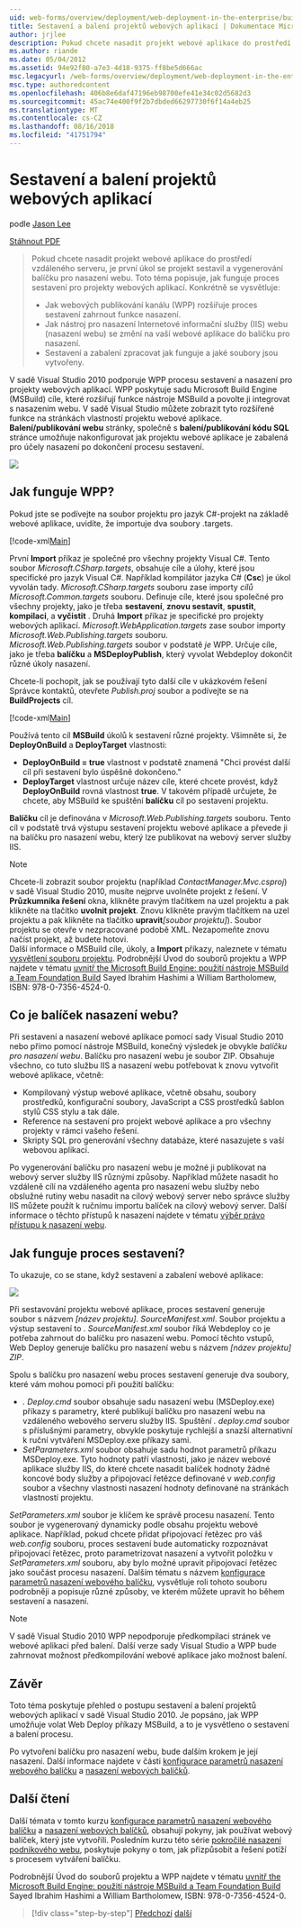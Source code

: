 ```yaml
---
uid: web-forms/overview/deployment/web-deployment-in-the-enterprise/building-and-packaging-web-application-projects
title: Sestavení a balení projektů webových aplikací | Dokumentace Microsoftu
author: jrjlee
description: Pokud chcete nasadit projekt webové aplikace do prostředí vzdáleného serveru, je první úkol se projekt sestavil a generovat ob nasazení webové...
ms.author: riande
ms.date: 05/04/2012
ms.assetid: 94e92f80-a7e3-4d18-9375-ff8be5d666ac
msc.legacyurl: /web-forms/overview/deployment/web-deployment-in-the-enterprise/building-and-packaging-web-application-projects
msc.type: authoredcontent
ms.openlocfilehash: 406b8e6daf47196eb98700efe41e34c02d5682d3
ms.sourcegitcommit: 45ac74e400f9f2b7dbded66297730f6f14a4eb25
ms.translationtype: MT
ms.contentlocale: cs-CZ
ms.lasthandoff: 08/16/2018
ms.locfileid: "41751794"
---
```

<a name="building-and-packaging-web-application-projects"></a>Sestavení a balení projektů webových aplikací
====================
podle [Jason Lee](https://github.com/jrjlee)

[Stáhnout PDF](https://msdnshared.blob.core.windows.net/media/MSDNBlogsFS/prod.evol.blogs.msdn.com/CommunityServer.Blogs.Components.WeblogFiles/00/00/00/63/56/8130.DeployingWebAppsInEnterpriseScenarios.pdf)

> Pokud chcete nasadit projekt webové aplikace do prostředí vzdáleného serveru, je první úkol se projekt sestavil a vygenerování balíčku pro nasazení webu. Toto téma popisuje, jak funguje proces sestavení pro projekty webových aplikací. Konkrétně se vysvětluje:
> 
> - Jak webových publikování kanálu (WPP) rozšiřuje proces sestavení zahrnout funkce nasazení.
> - Jak nástroj pro nasazení Internetové informační služby (IIS) webu (nasazení webu) se změní na vaší webové aplikace do balíčku pro nasazení.
> - Sestavení a zabalení zpracovat jak funguje a jaké soubory jsou vytvořeny.


V sadě Visual Studio 2010 podporuje WPP procesu sestavení a nasazení pro projekty webových aplikací. WPP poskytuje sadu Microsoft Build Engine (MSBuild) cíle, které rozšiřují funkce nástroje MSBuild a povolte ji integrovat s nasazením webu. V sadě Visual Studio můžete zobrazit tyto rozšířené funkce na stránkách vlastností projektu webové aplikace. **Balení/publikování webu** stránky, společně s **balení/publikování kódu SQL** stránce umožňuje nakonfigurovat jak projektu webové aplikace je zabalená pro účely nasazení po dokončení procesu sestavení.

![](building-and-packaging-web-application-projects/_static/image1.png)

## <a name="how-does-the-wpp-work"></a>Jak funguje WPP?

Pokud jste se podívejte na soubor projektu pro jazyk C#-projekt na základě webové aplikace, uvidíte, že importuje dva soubory .targets.


[!code-xml[Main](building-and-packaging-web-application-projects/samples/sample1.xml)]


První **Import** příkaz je společné pro všechny projekty Visual C#. Tento soubor *Microsoft.CSharp.targets*, obsahuje cíle a úlohy, které jsou specifické pro jazyk Visual C#. Například kompilátor jazyka C# (**Csc**) je úkol vyvolán tady. *Microsoft.CSharp.targets* souboru zase importy *cílů Microsoft.Common.targets* souboru. Definuje cíle, které jsou společné pro všechny projekty, jako je třeba **sestavení**, **znovu sestavit**, **spustit**, **kompilaci**, a **vyčistit** . Druhá **Import** příkaz je specifické pro projekty webových aplikací. *Microsoft.WebApplication.targets* zase soubor importy *Microsoft.Web.Publishing.targets* souboru. *Microsoft.Web.Publishing.targets* soubor v podstatě *je* WPP. Určuje cíle, jako je třeba **balíčku** a **MSDeployPublish**, který vyvolat Webdeploy dokončit různé úkoly nasazení.

Chcete-li pochopit, jak se používají tyto další cíle v ukázkovém řešení Správce kontaktů, otevřete *Publish.proj* soubor a podívejte se na **BuildProjects** cíl.


[!code-xml[Main](building-and-packaging-web-application-projects/samples/sample2.xml)]


Používá tento cíl **MSBuild** úkolů k sestavení různé projekty. Všimněte si, že **DeployOnBuild** a **DeployTarget** vlastnosti:

- **DeployOnBuild = true** vlastnost v podstatě znamená "Chci provést další cíl při sestavení bylo úspěšně dokončeno."
- **DeployTarget** vlastnost určuje název cíle, které chcete provést, když **DeployOnBuild** rovná vlastnost **true**. V takovém případě určujete, že chcete, aby MSBuild ke spuštění **balíčku** cíl po sestavení projektu.

**Balíčku** cíl je definována v *Microsoft.Web.Publishing.targets* souboru. Tento cíl v podstatě trvá výstupu sestavení projektu webové aplikace a převede ji na balíčku pro nasazení webu, který lze publikovat na webový server služby IIS.

> [!NOTE]
> Chcete-li zobrazit soubor projektu (například <em>ContactManager.Mvc.csproj</em>) v sadě Visual Studio 2010, musíte nejprve uvolněte projekt z řešení. V <strong>Průzkumníka řešení</strong> okna, klikněte pravým tlačítkem na uzel projektu a pak klikněte na tlačítko <strong>uvolnit projekt</strong>. Znovu klikněte pravým tlačítkem na uzel projektu a pak klikněte na tlačítko <strong>upravit</strong><em>[soubor projektu]</em>). Soubor projektu se otevře v nezpracované podobě XML. Nezapomeňte znovu načíst projekt, až budete hotovi.  
> Další informace o MSBuild cíle, úkoly, a <strong>Import</strong> příkazy, naleznete v tématu [vysvětlení souboru projektu](understanding-the-project-file.md). Podrobnější Úvod do souborů projektu a WPP najdete v tématu [uvnitř the Microsoft Build Engine: použití nástroje MSBuild a Team Foundation Build](http://amzn.com/0735645248) Sayed Ibrahim Hashimi a William Bartholomew, ISBN: 978-0-7356-4524-0.


## <a name="what-is-a-web-deployment-package"></a>Co je balíček nasazení webu?

Při sestavení a nasazení webové aplikace pomocí sady Visual Studio 2010 nebo přímo pomocí nástroje MSBuild, konečný výsledek je obvykle *balíčku pro nasazení webu*. Balíčku pro nasazení webu je soubor ZIP. Obsahuje všechno, co tuto službu IIS a nasazení webu potřebovat k znovu vytvořit webové aplikace, včetně:

- Kompilovaný výstup webové aplikace, včetně obsahu, soubory prostředků, konfigurační soubory, JavaScript a CSS prostředků šablon stylů CSS stylu a tak dále.
- Reference na sestavení pro projekt webové aplikace a pro všechny projekty v rámci vašeho řešení.
- Skripty SQL pro generování všechny databáze, které nasazujete s vaší webovou aplikací.

Po vygenerování balíčku pro nasazení webu je možné ji publikovat na webový server služby IIS různými způsoby. Například můžete nasadit ho vzdáleně cílí na vzdáleného agenta pro nasazení webu služby nebo obslužné rutiny webu nasadit na cílový webový server nebo správce služby IIS můžete použít k ručnímu importu balíček na cílový webový server. Další informace o těchto přístupů k nasazení najdete v tématu [výběr právo přístupu k nasazení webu](../configuring-server-environments-for-web-deployment/choosing-the-right-approach-to-web-deployment.md).

## <a name="how-does-the-build-process-work"></a>Jak funguje proces sestavení?

To ukazuje, co se stane, když sestavení a zabalení webové aplikace:

![](building-and-packaging-web-application-projects/_static/image2.png)

Při sestavování projektu webové aplikace, proces sestavení generuje soubor s názvem *[název projektu]. SourceManifest.xml*. Soubor projektu a výstup sestavení to *. SourceManifest.xml* soubor říká Webdeploy co je potřeba zahrnout do balíčku pro nasazení webu. Pomocí těchto vstupů, Web Deploy generuje balíčku pro nasazení webu s názvem *[název projektu] ZIP*.

Spolu s balíčku pro nasazení webu proces sestavení generuje dva soubory, které vám mohou pomoci při použití balíčku:

- *. Deploy.cmd* soubor obsahuje sadu nasazení webu (MSDeploy.exe) příkazy s parametry, které publikují balíčku pro nasazení webu na vzdáleného webového serveru služby IIS. Spuštění *. deploy.cmd* soubor s příslušnými parametry, obvykle poskytuje rychlejší a snazší alternativní k ruční vytváření MSDeploy.exe příkazy sami.
- *SetParameters.xml* soubor obsahuje sadu hodnot parametrů příkazu MSDeploy.exe. Tyto hodnoty patří vlastnosti, jako je název webové aplikace služby IIS, do které chcete nasadit balíček hodnoty žádné koncové body služby a připojovací řetězce definované v *web.config* soubor a všechny vlastnosti nasazení hodnoty definované na stránkách vlastností projektu.

*SetParameters.xml* soubor je klíčem ke správě procesu nasazení. Tento soubor je vygenerovaný dynamicky podle obsahu projektu webové aplikace. Například, pokud chcete přidat připojovací řetězec pro váš *web.config* souboru, proces sestavení bude automaticky rozpoznávat připojovací řetězec, proto parametrizovat nasazení a vytvořit položku v  *SetParameters.xml* souboru, aby bylo možné upravit připojovací řetězec jako součást procesu nasazení. Dalším tématu s názvem [konfigurace parametrů nasazení webového balíčku](configuring-parameters-for-web-package-deployment.md), vysvětluje roli tohoto souboru podrobněji a popisuje různé způsoby, ve kterém můžete upravit ho během sestavení a nasazení.

> [!NOTE]
> V sadě Visual Studio 2010 WPP nepodporuje předkompilaci stránek ve webové aplikaci před balení. Další verze sady Visual Studio a WPP bude zahrnovat možnost předkompilování webové aplikace jako možnost balení.


## <a name="conclusion"></a>Závěr

Toto téma poskytuje přehled o postupu sestavení a balení projektů webových aplikací v sadě Visual Studio 2010. Je popsáno, jak WPP umožňuje volat Web Deploy příkazy MSBuild, a to je vysvětleno o sestavení a balení procesu.

Po vytvoření balíčku pro nasazení webu, bude dalším krokem je její nasazení. Další informace najdete v části [konfigurace parametrů nasazení webového balíčku](configuring-parameters-for-web-package-deployment.md) a [nasazení webových balíčků](deploying-web-packages.md).

## <a name="further-reading"></a>Další čtení

Další témata v tomto kurzu [konfigurace parametrů nasazení webového balíčku](configuring-parameters-for-web-package-deployment.md) a [nasazení webových balíčků](deploying-web-packages.md), obsahují pokyny, jak používat webový balíček, který jste vytvořili. Posledním kurzu této série [pokročilé nasazení podnikového webu](../advanced-enterprise-web-deployment/advanced-enterprise-web-deployment.md), poskytuje pokyny o tom, jak přizpůsobit a řešení potíží s procesem vytváření balíčku.

Podrobnější Úvod do souborů projektu a WPP najdete v tématu [uvnitř the Microsoft Build Engine: použití nástroje MSBuild a Team Foundation Build](http://amzn.com/0735645248) Sayed Ibrahim Hashimi a William Bartholomew, ISBN: 978-0-7356-4524-0.

> [!div class="step-by-step"]
> [Předchozí](understanding-the-build-process.md)
> [další](configuring-parameters-for-web-package-deployment.md)
